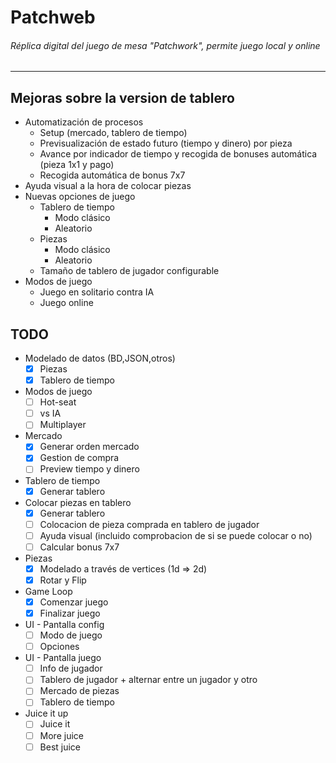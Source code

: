 # Patchweb
###### Réplica digital del juego de mesa "Patchwork", permite juego local y online
<hr />

## Mejoras sobre la version de tablero
* Automatización de procesos
    * Setup (mercado, tablero de tiempo)
    * Previsualización de estado futuro (tiempo y dinero) por pieza
    * Avance por indicador de tiempo y recogida de bonuses automática (pieza 1x1 y pago)
    * Recogida automática de bonus 7x7
* Ayuda visual a la hora de colocar piezas
* Nuevas opciones de juego
    * Tablero de tiempo
        * Modo clásico
        * Aleatorio
    * Piezas
        * Modo clásico
        * Aleatorio
    * Tamaño de tablero de jugador configurable
* Modos de juego
    * Juego en solitario contra IA
    * Juego online

## TODO
* Modelado de datos (BD,JSON,otros)
    * [x] Piezas
    * [x] Tablero de tiempo
* Modos de juego
    * [ ] Hot-seat
    * [ ] vs IA
    * [ ] Multiplayer
* Mercado
    * [x] Generar orden mercado
    * [x] Gestion de compra
    * [ ] Preview tiempo y dinero
* Tablero de tiempo
    * [x] Generar tablero
* Colocar piezas en tablero
    * [x] Generar tablero
    * [ ] Colocacion de pieza comprada en tablero de jugador
    * [ ] Ayuda visual (incluido comprobacion de si se puede colocar o no)
    * [ ] Calcular bonus 7x7
* Piezas
    * [x] Modelado a través de vertices (1d => 2d)
    * [x] Rotar y Flip
* Game Loop
    * [x] Comenzar juego
    * [x] Finalizar juego
* UI - Pantalla config
    * [ ] Modo de juego
    * [ ] Opciones
* UI - Pantalla juego
    * [ ] Info de jugador
    * [ ] Tablero de jugador + alternar entre un jugador y otro
    * [ ] Mercado de piezas
    * [ ] Tablero de tiempo
* Juice it up
    * [ ] Juice it
    * [ ] More juice
    * [ ] Best juice